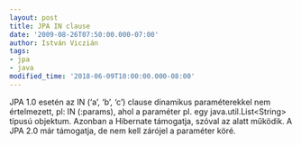 ```yaml
---
layout: post
title: JPA IN clause
date: '2009-08-26T07:50:00.000-07:00'
author: István Viczián
tags:
- jpa
- java
modified_time: '2018-06-09T10:00:00.000-08:00'
---
```


JPA 1.0 esetén az IN (‘a’, ‘b’, ‘c’) clause dinamikus paraméterekkel nem
értelmezett, pl: IN (:params), ahol a paraméter pl. egy
java.util.List&lt;String&gt; típusú objektum. Azonban a Hibernate
támogatja, szóval az alatt működik. A JPA 2.0 már támogatja, de nem kell
zárójel a paraméter köré.
